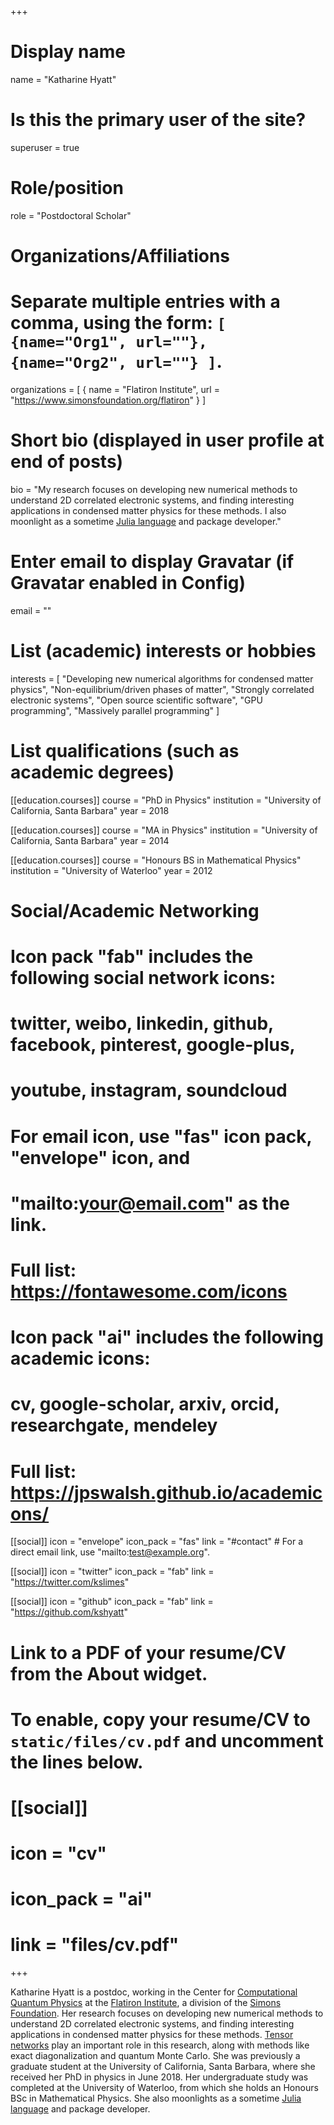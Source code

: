 +++
# Display name
name = "Katharine Hyatt"

# Is this the primary user of the site?
superuser = true

# Role/position
role = "Postdoctoral Scholar"

# Organizations/Affiliations
#   Separate multiple entries with a comma, using the form: `[ {name="Org1", url=""}, {name="Org2", url=""} ]`.
organizations = [ { name = "Flatiron Institute", url = "https://www.simonsfoundation.org/flatiron" } ]

# Short bio (displayed in user profile at end of posts)
bio = "My research focuses on developing new numerical methods to understand 2D correlated electronic systems, and finding interesting applications in condensed matter physics for these methods. I also moonlight as a sometime [Julia language](https://julialang.org) and package developer."

# Enter email to display Gravatar (if Gravatar enabled in Config)
email = ""

# List (academic) interests or hobbies
interests = [
  "Developing new numerical algorithms for condensed matter physics",
  "Non-equilibrium/driven phases of matter",
  "Strongly correlated electronic systems",
  "Open source scientific software",
  "GPU programming",
  "Massively parallel programming"
]

# List qualifications (such as academic degrees)
[[education.courses]]
  course = "PhD in Physics"
  institution = "University of California, Santa Barbara"
  year = 2018

[[education.courses]]
  course = "MA in Physics"
  institution = "University of California, Santa Barbara"
  year = 2014

[[education.courses]]
  course = "Honours BS in Mathematical Physics"
  institution = "University of Waterloo"
  year = 2012

# Social/Academic Networking
#
# Icon pack "fab" includes the following social network icons:
#
#   twitter, weibo, linkedin, github, facebook, pinterest, google-plus,
#   youtube, instagram, soundcloud
#
#   For email icon, use "fas" icon pack, "envelope" icon, and
#   "mailto:your@email.com" as the link.
#
#   Full list: https://fontawesome.com/icons
#
# Icon pack "ai" includes the following academic icons:
#
#   cv, google-scholar, arxiv, orcid, researchgate, mendeley
#
#   Full list: https://jpswalsh.github.io/academicons/

[[social]]
  icon = "envelope"
  icon_pack = "fas"
  link = "#contact"  # For a direct email link, use "mailto:test@example.org".

[[social]]
  icon = "twitter"
  icon_pack = "fab"
  link = "https://twitter.com/kslimes"

[[social]]
  icon = "github"
  icon_pack = "fab"
  link = "https://github.com/kshyatt"

# Link to a PDF of your resume/CV from the About widget.
# To enable, copy your resume/CV to `static/files/cv.pdf` and uncomment the lines below.
# [[social]]
#   icon = "cv"
#   icon_pack = "ai"
#   link = "files/cv.pdf"

+++

Katharine Hyatt is a postdoc, working in the Center for [Computational Quantum Physics](https://www.simonsfoundation.org/flatiron/center-for-computational-quantum-physics/) at the [Flatiron Institute](https://www.simonsfoundation.org/flatiron), a division of the [Simons Foundation](https://www.simonsfoundation.org). Her research focuses on developing new numerical methods to understand 2D correlated electronic systems, and finding interesting applications in condensed matter physics for these methods. [Tensor networks](http://tensornetwork.org) play an important role in this research, along with methods like exact diagonalization and quantum Monte Carlo. She was previously a graduate student at the University of California, Santa Barbara, where she received her PhD in physics in June 2018. Her undergraduate study was completed at the University of Waterloo, from which she holds an Honours BSc in Mathematical Physics. She also moonlights as a sometime [Julia language](https://julialang.org) and package developer.
